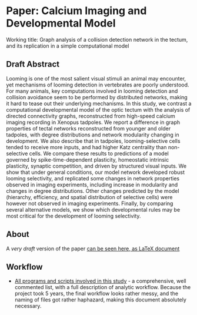 Paper: Calcium Imaging and Developmental Model
==============================================

Working title: Graph analysis of a collision detection network in the tectum, and its replication in a simple computational model

## Draft Abstract

Looming is one of the most salient visual stimuli an animal may encounter, yet mechanisms of looming detection in vertebrates are poorly understood. For many animals, key computations involved in looming detection and collision avoidance seem to be performed by distributed networks, making it hard to tease out their underlying mechanisms. In this study, we contrast a computational developmental model of the optic tectum with the analysis of directed connectivity graphs, reconstructed from high-speed calcium imaging recording in Xenopus tadpoles. We report a difference in graph properties of tectal networks reconstructed from younger and older tadpoles, with degree distributions and network modularity changing in development. We also describe that in tadpoles, looming-selective cells tended to receive more inputs, and had higher Katz centrality than non-selective cells. We compare these results to predictions of a model governed by spike-time-dependent plasticity, homeostatic intrinsic plasticity, synaptic competition, and driven by structured visual inputs. We show that under general conditions, our model network developed robust looming selectivity, and replicated some changes in network properties observed in imaging experiments, including increase in modularity and changes in degree distributions. Other changes predicted by the model (hierarchy, efficiency, and spatial distribution of selective cells) were however not observed in imaging experiments. Finally, by comparing several alternative models, we show which developmental rules may be most critical for the development of looming selectivity.

## About

A *very draft* version of the paper [can be seen here, as LaTeX document](https://github.com/khakhalin/Ca-img-2018-tex/blob/master/main.tex)

## Workflow

* [All programs and scripts involved in this study](/Documentation/Description_programs.md) - a comprehensive, well commented list, with a full description of analytic workflow. Because the project took 5 years, the final workflow looks rather messy, and the naming of files got rather haphazard, making this document absolutely necessary.
